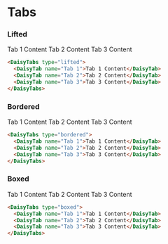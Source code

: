 <script setup lang="ts">
import {DaisyTabs, DaisyTab} from 'lcc-vue'

const types = ['Bordered', 'Boxed', 'Lifted'] as const

</script>

# Tabs

### Lifted

<DaisyTabs type="lifted">
    <DaisyTab name="Preview">
        <DaisyTabs type="lifted">
        <DaisyTab name="Tab 1">Tab 1 Content</DaisyTab>
        <DaisyTab name="Tab 2">Tab 2 Content</DaisyTab>
        <DaisyTab name="Tab 3">Tab 3 Content</DaisyTab>
    </DaisyTabs>
    </DaisyTab>
<DaisyTab name="Code">

```html
<DaisyTabs type="lifted">
  <DaisyTab name="Tab 1">Tab 1 Content</DaisyTab>
  <DaisyTab name="Tab 2">Tab 2 Content</DaisyTab>
  <DaisyTab name="Tab 3">Tab 3 Content</DaisyTab>
</DaisyTabs>
```

</DaisyTab>

</DaisyTabs>

### Bordered

<DaisyTabs type="lifted">
    <DaisyTab name="Preview">
        <DaisyTabs type="bordered">
        <DaisyTab name="Tab 1">Tab 1 Content</DaisyTab>
        <DaisyTab name="Tab 2">Tab 2 Content</DaisyTab>
        <DaisyTab name="Tab 3">Tab 3 Content</DaisyTab>
    </DaisyTabs>
    </DaisyTab>
<DaisyTab name="Code">

```html
<DaisyTabs type="bordered">
  <DaisyTab name="Tab 1">Tab 1 Content</DaisyTab>
  <DaisyTab name="Tab 2">Tab 2 Content</DaisyTab>
  <DaisyTab name="Tab 3">Tab 3 Content</DaisyTab>
</DaisyTabs>
```

</DaisyTab>

</DaisyTabs>

### Boxed

<DaisyTabs type="lifted">
    <DaisyTab name="Preview">
        <DaisyTabs type="boxed">
        <DaisyTab name="Tab 1">Tab 1 Content</DaisyTab>
        <DaisyTab name="Tab 2">Tab 2 Content</DaisyTab>
        <DaisyTab name="Tab 3">Tab 3 Content</DaisyTab>
    </DaisyTabs>
    </DaisyTab>
<DaisyTab name="Code">

```html
<DaisyTabs type="boxed">
  <DaisyTab name="Tab 1">Tab 1 Content</DaisyTab>
  <DaisyTab name="Tab 2">Tab 2 Content</DaisyTab>
  <DaisyTab name="Tab 3">Tab 3 Content</DaisyTab>
</DaisyTabs>
```

</DaisyTab>

</DaisyTabs>
